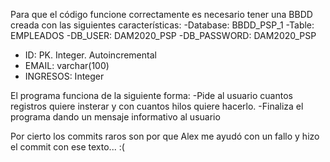 
Para que el código funcione correctamente es necesario tener una BBDD creada con las siguientes características:
  -Database: BBDD_PSP_1
  -Table: EMPLEADOS
  -DB_USER: DAM2020_PSP
  -DB_PASSWORD: DAM2020_PSP
  - ID: PK. Integer. Autoincremental
  - EMAIL: varchar(100)
  - INGRESOS: Integer
  
  El programa funciona de la siguiente forma: 
    -Pide al usuario cuantos registros quiere insterar y con cuantos hilos quiere hacerlo.
    -Finaliza el programa dando un mensaje informativo al usuario
    
Por cierto los commits raros son por que Alex me ayudó con un fallo y hizo el commit con ese texto... :(
